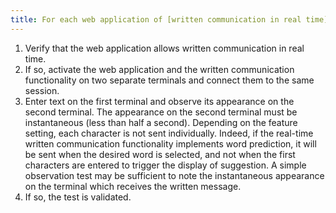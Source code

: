 ```yaml
---
title: For each web application of [written communication in real time](#written-communication-in-real-time) the transmission delay of each [input unit](#input-unit) is 500ms or less . Is this rule respected?
---
```


1. Verify that the web application allows written communication in real time.
2. If so, activate the web application and the written communication functionality on two separate terminals and connect them to the same session.
3. Enter text on the first terminal and observe its appearance on the second terminal. The appearance on the second terminal must be instantaneous (less than half a second). Depending on the feature setting, each character is not sent individually. Indeed, if the real-time written communication functionality implements word prediction, it will be sent when the desired word is selected, and not when the first characters are entered to trigger the display of suggestion. A simple observation test may be sufficient to note the instantaneous appearance on the terminal which receives the written message.
4. If so, the test is validated.
